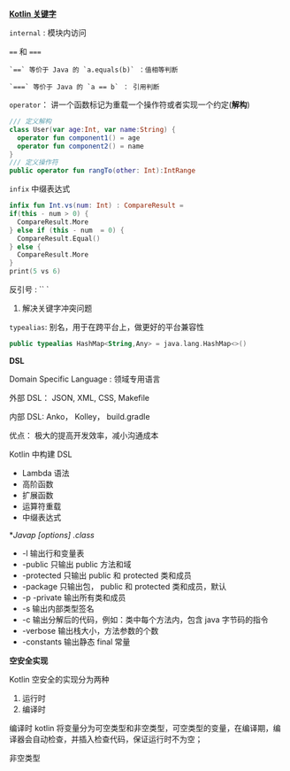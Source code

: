 

**[Kotlin 关键字](https://www.kotlincn.net/docs/reference/keyword-reference.html)**



`internal` : 模块内访问

`==` 和 `===` 

```text
`==` 等价于 Java 的 `a.equals(b)` ：值相等判断

`===` 等价于 Java 的 `a == b` ： 引用判断
```

`operator`： 讲一个函数标记为重载一个操作符或者实现一个约定(**解构**)

```kotlin
/// 定义解构
class User(var age:Int, var name:String) {
  operator fun component1() = age
  operator fun component2() = name
}
/// 定义操作符
public operator fun rangTo(other: Int):IntRange
```

`infix` 中缀表达式

``` kotlin
infix fun Int.vs(num: Int) : CompareResult = 
if(this - num > 0) {
  CompareResult.More
} else if (this - num  = 0) {
  CompareResult.Equal()
} else {
  CompareResult.More
}
print(5 vs 6)
```



反引号  : `` `

1. 解决关键字冲突问题

`typealias`: 别名，用于在跨平台上，做更好的平台兼容性

```kotlin
public typealias HashMap<String,Any> = java.lang.HashMap<>()
```



**DSL**

Domain Specific Language : 领域专用语言

外部 DSL： JSON, XML, CSS, Makefile

内部 DSL:	Anko， Kolley， build.gradle

优点： 极大的提高开发效率，减小沟通成本





Kotlin 中构建 DSL

* Lambda 语法
* 高阶函数
* 扩展函数
* 运算符重载
* 中缀表达式 



**Javap [options] *.class** 

* -l 输出行和变量表
* -public 只输出 public 方法和域
* -protected 只输出 public 和 protected 类和成员
* -package 只输出包， public 和 protected 类和成员，默认
* -p -private 输出所有类和成员
* -s 输出内部类型签名
* -c 输出分解后的代码，例如：类中每个方法内，包含 java 字节码的指令
* -verbose 输出栈大小，方法参数的个数
* -constants 输出静态 final 常量



**空安全实现**

Kotlin 空安全的实现分为两种

1. 运行时
2. 编译时

编译时 kotlin 将变量分为可空类型和非空类型，可空类型的变量，在编译期，编译器会自动检查，并插入检查代码，保证运行时不为空；

非空类型







